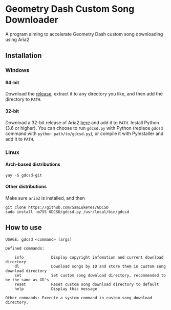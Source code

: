 # Geometry Dash Custom Song Downloader
A program aiming to accelerate Geometry Dash custom song downloading using Aria2

## Installation
### Windows
#### 64-bit
Download the [release](https://github.com/SamLukeYes/GDCSD/releases/tag/20200821), extract it to any directory you like, and then add the directory to `PATH`.

#### 32-bit
Download a 32-bit release of Aria2 [here](https://github.com/aria2/aria2/releases) and add it to `PATH`. Install Python (3.6 or higher). You can choose to run `gdcsd.py` with Python (replace `gdcsd` command with `python path/to/gdcsd.py`), or compile it with PyInstaller and add it to `PATH`.

### Linux
#### Arch-based distributions
    yay -S gdcsd-git
#### Other distributions
Make sure `aria2` is installed, and then

    git clone https://github.com/SamLukeYes/GDCSD
    sudo install -m755 GDCSD/gdcsd.py /usr/local/bin/gdcsd

## How to use

    USAGE: gdcsd <command> [args]
        
    Defined commands:

        info            Display copyright infomation and current download directory
        dl              Download songs by ID and store them in custom song download directory
        set             Set custom song download directory, recommended to be the same as GD's
        reset           Reset custom song download directory to default
        help            Display this message
        
    Other commands: Execute a system command in custom song download directory.